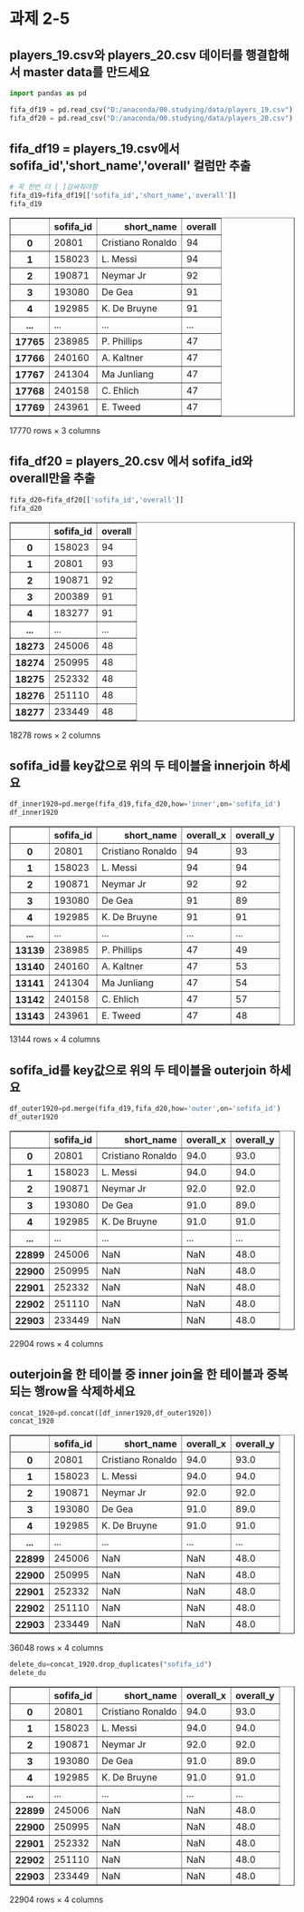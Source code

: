 # 과제 2-5

##  players_19.csv와 players_20.csv 데이터를 행결합해서 master data를 만드세요 


```python
import pandas as pd 
```


```python
fifa_df19 = pd.read_csv("D:/anaconda/00.studying/data/players_19.csv")
fifa_df20 = pd.read_csv("D:/anaconda/00.studying/data/players_20.csv")
```

## fifa_df19 = players_19.csv에서 sofifa_id','short_name','overall' 컬럼만 추출


```python
# 꼭 한번 더 [ ]감싸줘야함 
fifa_d19=fifa_df19[['sofifa_id','short_name','overall']]
fifa_d19
```




<div>
<style scoped>
    .dataframe tbody tr th:only-of-type {
        vertical-align: middle;
    }

    .dataframe tbody tr th {
        vertical-align: top;
    }

    .dataframe thead th {
        text-align: right;
    }
</style>
<table border="1" class="dataframe">
  <thead>
    <tr style="text-align: right;">
      <th></th>
      <th>sofifa_id</th>
      <th>short_name</th>
      <th>overall</th>
    </tr>
  </thead>
  <tbody>
    <tr>
      <th>0</th>
      <td>20801</td>
      <td>Cristiano Ronaldo</td>
      <td>94</td>
    </tr>
    <tr>
      <th>1</th>
      <td>158023</td>
      <td>L. Messi</td>
      <td>94</td>
    </tr>
    <tr>
      <th>2</th>
      <td>190871</td>
      <td>Neymar Jr</td>
      <td>92</td>
    </tr>
    <tr>
      <th>3</th>
      <td>193080</td>
      <td>De Gea</td>
      <td>91</td>
    </tr>
    <tr>
      <th>4</th>
      <td>192985</td>
      <td>K. De Bruyne</td>
      <td>91</td>
    </tr>
    <tr>
      <th>...</th>
      <td>...</td>
      <td>...</td>
      <td>...</td>
    </tr>
    <tr>
      <th>17765</th>
      <td>238985</td>
      <td>P. Phillips</td>
      <td>47</td>
    </tr>
    <tr>
      <th>17766</th>
      <td>240160</td>
      <td>A. Kaltner</td>
      <td>47</td>
    </tr>
    <tr>
      <th>17767</th>
      <td>241304</td>
      <td>Ma Junliang</td>
      <td>47</td>
    </tr>
    <tr>
      <th>17768</th>
      <td>240158</td>
      <td>C. Ehlich</td>
      <td>47</td>
    </tr>
    <tr>
      <th>17769</th>
      <td>243961</td>
      <td>E. Tweed</td>
      <td>47</td>
    </tr>
  </tbody>
</table>
<p>17770 rows × 3 columns</p>
</div>



## fifa_df20 = players_20.csv 에서 sofifa_id와 overall만을 추출 


```python
fifa_d20=fifa_df20[['sofifa_id','overall']]
fifa_d20
```




<div>
<style scoped>
    .dataframe tbody tr th:only-of-type {
        vertical-align: middle;
    }

    .dataframe tbody tr th {
        vertical-align: top;
    }

    .dataframe thead th {
        text-align: right;
    }
</style>
<table border="1" class="dataframe">
  <thead>
    <tr style="text-align: right;">
      <th></th>
      <th>sofifa_id</th>
      <th>overall</th>
    </tr>
  </thead>
  <tbody>
    <tr>
      <th>0</th>
      <td>158023</td>
      <td>94</td>
    </tr>
    <tr>
      <th>1</th>
      <td>20801</td>
      <td>93</td>
    </tr>
    <tr>
      <th>2</th>
      <td>190871</td>
      <td>92</td>
    </tr>
    <tr>
      <th>3</th>
      <td>200389</td>
      <td>91</td>
    </tr>
    <tr>
      <th>4</th>
      <td>183277</td>
      <td>91</td>
    </tr>
    <tr>
      <th>...</th>
      <td>...</td>
      <td>...</td>
    </tr>
    <tr>
      <th>18273</th>
      <td>245006</td>
      <td>48</td>
    </tr>
    <tr>
      <th>18274</th>
      <td>250995</td>
      <td>48</td>
    </tr>
    <tr>
      <th>18275</th>
      <td>252332</td>
      <td>48</td>
    </tr>
    <tr>
      <th>18276</th>
      <td>251110</td>
      <td>48</td>
    </tr>
    <tr>
      <th>18277</th>
      <td>233449</td>
      <td>48</td>
    </tr>
  </tbody>
</table>
<p>18278 rows × 2 columns</p>
</div>



## sofifa_id를 key값으로  위의 두 테이블을 innerjoin 하세요 


```python
df_inner1920=pd.merge(fifa_d19,fifa_d20,how='inner',on='sofifa_id')
df_inner1920
```




<div>
<style scoped>
    .dataframe tbody tr th:only-of-type {
        vertical-align: middle;
    }

    .dataframe tbody tr th {
        vertical-align: top;
    }

    .dataframe thead th {
        text-align: right;
    }
</style>
<table border="1" class="dataframe">
  <thead>
    <tr style="text-align: right;">
      <th></th>
      <th>sofifa_id</th>
      <th>short_name</th>
      <th>overall_x</th>
      <th>overall_y</th>
    </tr>
  </thead>
  <tbody>
    <tr>
      <th>0</th>
      <td>20801</td>
      <td>Cristiano Ronaldo</td>
      <td>94</td>
      <td>93</td>
    </tr>
    <tr>
      <th>1</th>
      <td>158023</td>
      <td>L. Messi</td>
      <td>94</td>
      <td>94</td>
    </tr>
    <tr>
      <th>2</th>
      <td>190871</td>
      <td>Neymar Jr</td>
      <td>92</td>
      <td>92</td>
    </tr>
    <tr>
      <th>3</th>
      <td>193080</td>
      <td>De Gea</td>
      <td>91</td>
      <td>89</td>
    </tr>
    <tr>
      <th>4</th>
      <td>192985</td>
      <td>K. De Bruyne</td>
      <td>91</td>
      <td>91</td>
    </tr>
    <tr>
      <th>...</th>
      <td>...</td>
      <td>...</td>
      <td>...</td>
      <td>...</td>
    </tr>
    <tr>
      <th>13139</th>
      <td>238985</td>
      <td>P. Phillips</td>
      <td>47</td>
      <td>49</td>
    </tr>
    <tr>
      <th>13140</th>
      <td>240160</td>
      <td>A. Kaltner</td>
      <td>47</td>
      <td>53</td>
    </tr>
    <tr>
      <th>13141</th>
      <td>241304</td>
      <td>Ma Junliang</td>
      <td>47</td>
      <td>54</td>
    </tr>
    <tr>
      <th>13142</th>
      <td>240158</td>
      <td>C. Ehlich</td>
      <td>47</td>
      <td>57</td>
    </tr>
    <tr>
      <th>13143</th>
      <td>243961</td>
      <td>E. Tweed</td>
      <td>47</td>
      <td>48</td>
    </tr>
  </tbody>
</table>
<p>13144 rows × 4 columns</p>
</div>



## sofifa_id를 key값으로  위의 두 테이블을 outerjoin 하세요 


```python
df_outer1920=pd.merge(fifa_d19,fifa_d20,how='outer',on='sofifa_id')
df_outer1920
```




<div>
<style scoped>
    .dataframe tbody tr th:only-of-type {
        vertical-align: middle;
    }

    .dataframe tbody tr th {
        vertical-align: top;
    }

    .dataframe thead th {
        text-align: right;
    }
</style>
<table border="1" class="dataframe">
  <thead>
    <tr style="text-align: right;">
      <th></th>
      <th>sofifa_id</th>
      <th>short_name</th>
      <th>overall_x</th>
      <th>overall_y</th>
    </tr>
  </thead>
  <tbody>
    <tr>
      <th>0</th>
      <td>20801</td>
      <td>Cristiano Ronaldo</td>
      <td>94.0</td>
      <td>93.0</td>
    </tr>
    <tr>
      <th>1</th>
      <td>158023</td>
      <td>L. Messi</td>
      <td>94.0</td>
      <td>94.0</td>
    </tr>
    <tr>
      <th>2</th>
      <td>190871</td>
      <td>Neymar Jr</td>
      <td>92.0</td>
      <td>92.0</td>
    </tr>
    <tr>
      <th>3</th>
      <td>193080</td>
      <td>De Gea</td>
      <td>91.0</td>
      <td>89.0</td>
    </tr>
    <tr>
      <th>4</th>
      <td>192985</td>
      <td>K. De Bruyne</td>
      <td>91.0</td>
      <td>91.0</td>
    </tr>
    <tr>
      <th>...</th>
      <td>...</td>
      <td>...</td>
      <td>...</td>
      <td>...</td>
    </tr>
    <tr>
      <th>22899</th>
      <td>245006</td>
      <td>NaN</td>
      <td>NaN</td>
      <td>48.0</td>
    </tr>
    <tr>
      <th>22900</th>
      <td>250995</td>
      <td>NaN</td>
      <td>NaN</td>
      <td>48.0</td>
    </tr>
    <tr>
      <th>22901</th>
      <td>252332</td>
      <td>NaN</td>
      <td>NaN</td>
      <td>48.0</td>
    </tr>
    <tr>
      <th>22902</th>
      <td>251110</td>
      <td>NaN</td>
      <td>NaN</td>
      <td>48.0</td>
    </tr>
    <tr>
      <th>22903</th>
      <td>233449</td>
      <td>NaN</td>
      <td>NaN</td>
      <td>48.0</td>
    </tr>
  </tbody>
</table>
<p>22904 rows × 4 columns</p>
</div>



## outerjoin을 한 테이블 중 inner join을 한 테이블과 중복되는 행row을 삭제하세요 


```python
concat_1920=pd.concat([df_inner1920,df_outer1920])
concat_1920
```




<div>
<style scoped>
    .dataframe tbody tr th:only-of-type {
        vertical-align: middle;
    }

    .dataframe tbody tr th {
        vertical-align: top;
    }

    .dataframe thead th {
        text-align: right;
    }
</style>
<table border="1" class="dataframe">
  <thead>
    <tr style="text-align: right;">
      <th></th>
      <th>sofifa_id</th>
      <th>short_name</th>
      <th>overall_x</th>
      <th>overall_y</th>
    </tr>
  </thead>
  <tbody>
    <tr>
      <th>0</th>
      <td>20801</td>
      <td>Cristiano Ronaldo</td>
      <td>94.0</td>
      <td>93.0</td>
    </tr>
    <tr>
      <th>1</th>
      <td>158023</td>
      <td>L. Messi</td>
      <td>94.0</td>
      <td>94.0</td>
    </tr>
    <tr>
      <th>2</th>
      <td>190871</td>
      <td>Neymar Jr</td>
      <td>92.0</td>
      <td>92.0</td>
    </tr>
    <tr>
      <th>3</th>
      <td>193080</td>
      <td>De Gea</td>
      <td>91.0</td>
      <td>89.0</td>
    </tr>
    <tr>
      <th>4</th>
      <td>192985</td>
      <td>K. De Bruyne</td>
      <td>91.0</td>
      <td>91.0</td>
    </tr>
    <tr>
      <th>...</th>
      <td>...</td>
      <td>...</td>
      <td>...</td>
      <td>...</td>
    </tr>
    <tr>
      <th>22899</th>
      <td>245006</td>
      <td>NaN</td>
      <td>NaN</td>
      <td>48.0</td>
    </tr>
    <tr>
      <th>22900</th>
      <td>250995</td>
      <td>NaN</td>
      <td>NaN</td>
      <td>48.0</td>
    </tr>
    <tr>
      <th>22901</th>
      <td>252332</td>
      <td>NaN</td>
      <td>NaN</td>
      <td>48.0</td>
    </tr>
    <tr>
      <th>22902</th>
      <td>251110</td>
      <td>NaN</td>
      <td>NaN</td>
      <td>48.0</td>
    </tr>
    <tr>
      <th>22903</th>
      <td>233449</td>
      <td>NaN</td>
      <td>NaN</td>
      <td>48.0</td>
    </tr>
  </tbody>
</table>
<p>36048 rows × 4 columns</p>
</div>




```python
delete_du=concat_1920.drop_duplicates("sofifa_id")
delete_du
```




<div>
<style scoped>
    .dataframe tbody tr th:only-of-type {
        vertical-align: middle;
    }

    .dataframe tbody tr th {
        vertical-align: top;
    }

    .dataframe thead th {
        text-align: right;
    }
</style>
<table border="1" class="dataframe">
  <thead>
    <tr style="text-align: right;">
      <th></th>
      <th>sofifa_id</th>
      <th>short_name</th>
      <th>overall_x</th>
      <th>overall_y</th>
    </tr>
  </thead>
  <tbody>
    <tr>
      <th>0</th>
      <td>20801</td>
      <td>Cristiano Ronaldo</td>
      <td>94.0</td>
      <td>93.0</td>
    </tr>
    <tr>
      <th>1</th>
      <td>158023</td>
      <td>L. Messi</td>
      <td>94.0</td>
      <td>94.0</td>
    </tr>
    <tr>
      <th>2</th>
      <td>190871</td>
      <td>Neymar Jr</td>
      <td>92.0</td>
      <td>92.0</td>
    </tr>
    <tr>
      <th>3</th>
      <td>193080</td>
      <td>De Gea</td>
      <td>91.0</td>
      <td>89.0</td>
    </tr>
    <tr>
      <th>4</th>
      <td>192985</td>
      <td>K. De Bruyne</td>
      <td>91.0</td>
      <td>91.0</td>
    </tr>
    <tr>
      <th>...</th>
      <td>...</td>
      <td>...</td>
      <td>...</td>
      <td>...</td>
    </tr>
    <tr>
      <th>22899</th>
      <td>245006</td>
      <td>NaN</td>
      <td>NaN</td>
      <td>48.0</td>
    </tr>
    <tr>
      <th>22900</th>
      <td>250995</td>
      <td>NaN</td>
      <td>NaN</td>
      <td>48.0</td>
    </tr>
    <tr>
      <th>22901</th>
      <td>252332</td>
      <td>NaN</td>
      <td>NaN</td>
      <td>48.0</td>
    </tr>
    <tr>
      <th>22902</th>
      <td>251110</td>
      <td>NaN</td>
      <td>NaN</td>
      <td>48.0</td>
    </tr>
    <tr>
      <th>22903</th>
      <td>233449</td>
      <td>NaN</td>
      <td>NaN</td>
      <td>48.0</td>
    </tr>
  </tbody>
</table>
<p>22904 rows × 4 columns</p>
</div>


